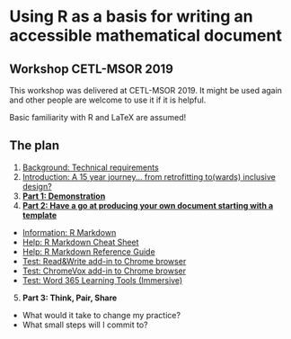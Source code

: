 
# Using R as a basis for writing an accessible mathematical document

## Workshop CETL-MSOR 2019

This workshop was delivered at CETL-MSOR 2019. It might be used again and other people are welcome to use it if it is helpful. 

Basic familiarity with R and LaTeX are assumed!

## The plan

1. [Background: Technical requirements](technical.html)
2. [Introduction: A 15 year journey... from retrofitting to(wards) inclusive design?](https://people.bath.ac.uk/cspehj/slides/AccessibleMathsRetroToInc/#/4)
3. **[Part 1: Demonstration](https://github.com/STEM-Enable/RMarkdownWorkshop/raw/master/examples/arclengthInR.zip)**
4. **[Part 2: Have a go at producing your own document starting with a template](https://github.com/STEM-Enable/RMarkdownWorkshop/raw/master/examples/template.Rmd)**
 * [Information: R Markdown](https://rmarkdown.rstudio.com/)
 * [Help: R Markdown Cheat Sheet](https://www.rstudio.com/wp-content/uploads/2016/03/rmarkdown-cheatsheet-2.0.pdf)
 * [Help: R Markdown Reference Guide](https://www.rstudio.com/wp-content/uploads/2015/03/rmarkdown-reference.pdf)
 * [Test: Read&Write add-in to Chrome browser](readwrite.html)
 * [Test: ChromeVox add-in to Chrome browser](chromevox.html)
 * [Test: Word 365 Learning Tools (Immersive)](immersive.html)
5. **Part 3: Think, Pair, Share**
 * What would it take to change my practice?
 * What small steps will I commit to? 
